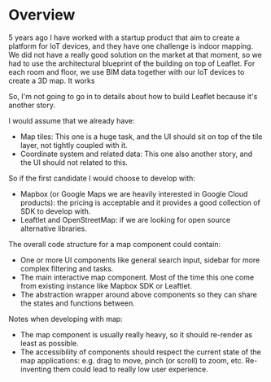 # Overview

5 years ago I have worked with a startup product that aim to create a platform for IoT devices, and they have one challenge is indoor mapping.
We did not have a really good solution on the market at that moment, so we had to use the architectural blueprint of the building on top of Leaflet.
For each room and floor, we use BIM data together with our IoT devices to create a 3D map. It works 

So, I'm not going to go in to details about how to build Leaflet because it's another story.

I would assume that we already have:

- Map tiles: This one is a huge task, and the UI should sit on top of the tile layer, not tightly coupled with it.
- Coordinate system and related data: This one also another story, and the UI should not related to this.

So if the first candidate I would choose to develop with:

- Mapbox (or Google Maps we are heavily interested in Google Cloud products): the pricing is acceptable and it provides a good collection of SDK to develop with.
- Leaftlet and OpenStreetMap: if we are looking for open source alternative libraries.

The overall code structure for a map component could contain:

- One or more UI components like general search input, sidebar for more complex filtering and tasks.
- The main interactive map component. Most of the time this one come from existing instance like Mapbox SDK or Leaftlet.
- The abstraction wrapper around above components so they can share the states and functions between.

Notes when developing with map:

- The map component is usually really heavy, so it should re-render as least as possible.
- The accessibility of components should respect the current state of the map applications: e.g. drag to move, pinch (or scroll) to zoom, etc. Re-inventing them could lead to really low user experience.
